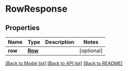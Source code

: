 # RowResponse

## Properties
Name | Type | Description | Notes
------------ | ------------- | ------------- | -------------
**row** | [**Row**](Row.md) |  | [optional] 

[[Back to Model list]](../README.md#documentation-for-models) [[Back to API list]](../README.md#documentation-for-api-endpoints) [[Back to README]](../README.md)



